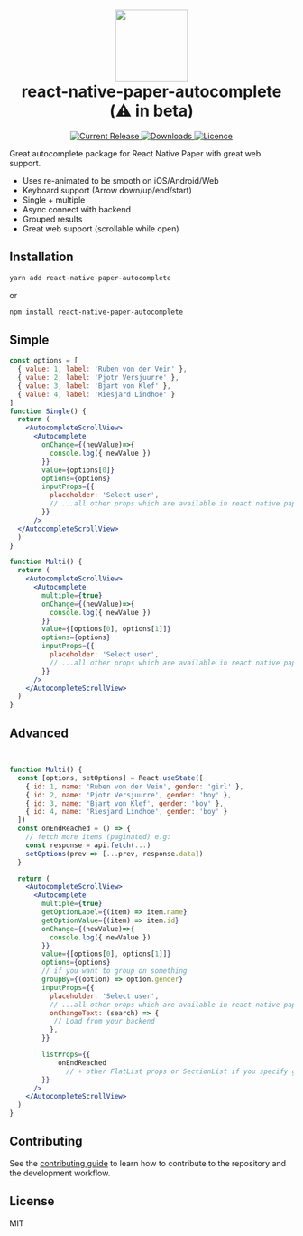 
<h1 align="center">
  <img src="https://user-images.githubusercontent.com/6492229/120841024-45e8f680-c56b-11eb-9802-1697a0f84bea.png" width="128">
  <br>
  react-native-paper-autocomplete (⚠️ in beta)
</h1>

<p align="center">
  <a href="https://www.npmjs.com/package/react-native-paper-autocomplete">
    <img src="https://img.shields.io/npm/v/react-native-paper-autocomplete.svg" alt="Current Release" />
  </a>
  <a href="https://www.npmjs.com/package/react-native-paper-autocomplete">
    <img src="https://badgen.net/npm/dt/react-native-paper-autocomplete" alt="Downloads" />
  </a>

  <a href="https://github.com/web-ridge/react-native-paper-autocomplete/blob/master/LICENSE">
    <img src="https://img.shields.io/github/license/web-ridge/react-native-paper-autocomplete.svg" alt="Licence">
  </a>
</p>


Great autocomplete package for React Native Paper with great web support.
- Uses re-animated to be smooth on iOS/Android/Web
- Keyboard support (Arrow down/up/end/start)
- Single + multiple
- Async connect with backend
- Grouped results
- Great web support (scrollable while open)

## Installation


```sh
yarn add react-native-paper-autocomplete
```
or
```sh
npm install react-native-paper-autocomplete
```

## Simple

```jsx
const options = [
  { value: 1, label: 'Ruben von der Vein' },
  { value: 2, label: 'Pjotr Versjuurre' },
  { value: 3, label: 'Bjart von Klef' },
  { value: 4, label: 'Riesjard Lindhoe' }
]
function Single() {
  return (
    <AutocompleteScrollView>
      <Autocomplete
        onChange={(newValue)=>{
          console.log({ newValue })
        }}
        value={options[0]}
        options={options}
        inputProps={{
          placeholder: 'Select user',
          // ...all other props which are available in react native paper
        }}
      />
  </AutocompleteScrollView>
  )
}

function Multi() {
  return (
    <AutocompleteScrollView>
      <Autocomplete
        multiple={true}
        onChange={(newValue)=>{
          console.log({ newValue })
        }}
        value={[options[0], options[1]]}
        options={options}
        inputProps={{
          placeholder: 'Select user',
          // ...all other props which are available in react native paper
        }}
      />
    </AutocompleteScrollView>
  )
}
```


## Advanced

```jsx


function Multi() {
  const [options, setOptions] = React.useState([
    { id: 1, name: 'Ruben von der Vein', gender: 'girl' },
    { id: 2, name: 'Pjotr Versjuurre', gender: 'boy' },
    { id: 3, name: 'Bjart von Klef', gender: 'boy' },
    { id: 4, name: 'Riesjard Lindhoe', gender: 'boy' }
  ])
  const onEndReached = () => {
    // fetch more items (paginated) e.g:
    const response = api.fetch(...)
    setOptions(prev => [...prev, response.data])
  }

  return (
    <AutocompleteScrollView>
      <Autocomplete
        multiple={true}
        getOptionLabel={(item) => item.name}
        getOptionValue={(item) => item.id}
        onChange={(newValue)=>{
          console.log({ newValue })
        }}
        value={[options[0], options[1]]}
        options={options}
        // if you want to group on something
        groupBy={(option) => option.gender}
        inputProps={{
          placeholder: 'Select user',
          // ...all other props which are available in react native paper
          onChangeText: (search) => {
           // Load from your backend
          },
        }}

        listProps={{
            onEndReached
              // + other FlatList props or SectionList if you specify groupBy
        }}
      />
    </AutocompleteScrollView>
  )
}
```

## Contributing

See the [contributing guide](CONTRIBUTING.md) to learn how to contribute to the repository and the development workflow.

## License

MIT
